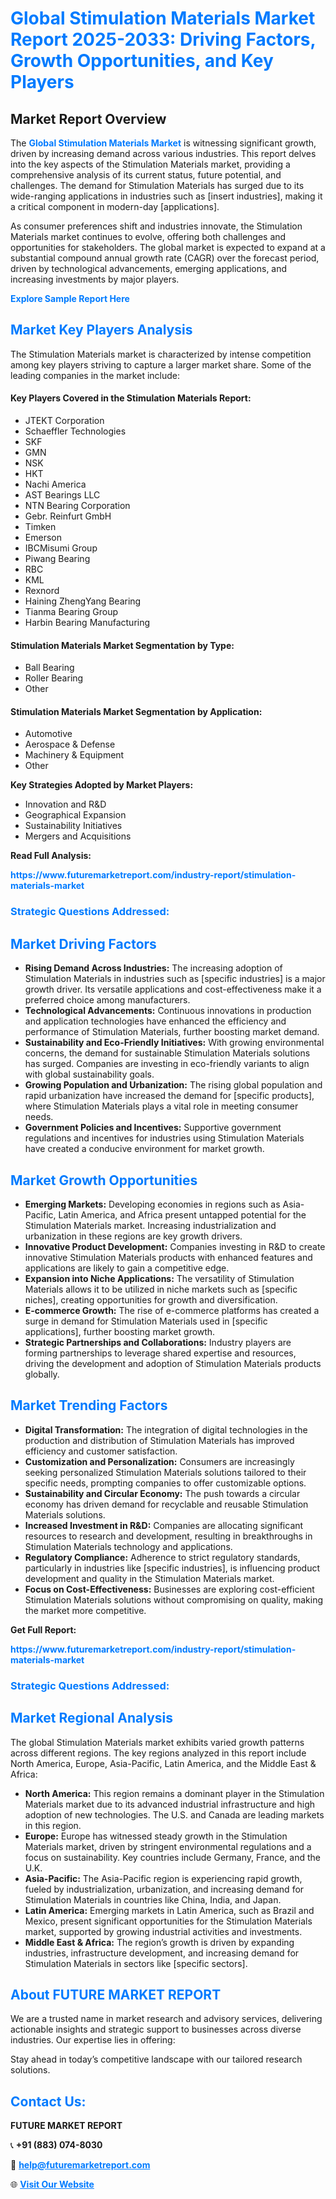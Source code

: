 <h1 style="color: #007BFF;">Global Stimulation Materials Market Report 2025-2033: Driving Factors, Growth Opportunities, and Key Players</h1>

<section id="overview">
<h2>Market Report Overview</h2>
<p>The <a href="https://www.futuremarketreport.com/industry-report/stimulation-materials-market" style="color: #007BFF; text-decoration: none;"><strong>Global Stimulation Materials Market</strong></a> is witnessing significant growth, driven by increasing demand across various industries. This report delves into the key aspects of the Stimulation Materials market, providing a comprehensive analysis of its current status, future potential, and challenges. The demand for Stimulation Materials has surged due to its wide-ranging applications in industries such as [insert industries], making it a critical component in modern-day [applications].</p>
<p>As consumer preferences shift and industries innovate, the Stimulation Materials market continues to evolve, offering both challenges and opportunities for stakeholders. The global market is expected to expand at a substantial compound annual growth rate (CAGR) over the forecast period, driven by technological advancements, emerging applications, and increasing investments by major players.</p>
</section>

<section id="overview">
<p><a href="https://www.futuremarketreport.com/request-sample/reportId=32695" style="color: #007BFF; text-decoration: none;"><strong>Explore Sample Report Here</strong></a></p>
</section>

<section id="key-players">
<h2 style="color: #007BFF;">Market Key Players Analysis</h2>
<p>The Stimulation Materials market is characterized by intense competition among key players striving to capture a larger market share. Some of the leading companies in the market include:</p>
<h4>Key Players Covered in the Stimulation Materials Report:</h4>
<ul><li>JTEKT Corporation</li><li>Schaeffler Technologies</li><li>SKF</li><li>GMN</li><li>NSK</li><li>HKT</li><li>Nachi America</li><li>AST Bearings LLC</li><li>NTN Bearing Corporation</li><li>Gebr. Reinfurt GmbH</li><li>Timken</li><li>Emerson</li><li>IBCMisumi Group</li><li>Piwang Bearing</li><li>RBC</li><li>KML</li><li>Rexnord</li><li>Haining ZhengYang Bearing</li><li>Tianma Bearing Group</li><li>Harbin Bearing Manufacturing</li></ul>
<h4>Stimulation Materials Market Segmentation by Type:</h4>
<ul><li>Ball Bearing</li><li>Roller Bearing</li><li>Other</li></ul>

<h4>Stimulation Materials Market Segmentation by Application:</h4>
<ul><li>Automotive</li><li>Aerospace &amp; Defense</li><li>Machinery &amp; Equipment</li><li>Other</li></ul>
<p><strong>Key Strategies Adopted by Market Players:</strong></p>
<ul>
<li>Innovation and R&D</li>
<li>Geographical Expansion</li>
<li>Sustainability Initiatives</li>
<li>Mergers and Acquisitions</li>
</ul>
</section>

<section>
<p><strong>Read Full Analysis: </strong></p><a href="https://www.futuremarketreport.com/industry-report/stimulation-materials-market" style="color: #007BFF; text-decoration: none;"><strong>https://www.futuremarketreport.com/industry-report/stimulation-materials-market</strong></a>
<h3 style="color: #007BFF;">Strategic Questions Addressed:</h3>
</section>

<section id="driving-factors">
<h2 style="color: #007BFF;">Market Driving Factors</h2>
<ul>
<li><strong>Rising Demand Across Industries:</strong> The increasing adoption of Stimulation Materials in industries such as [specific industries] is a major growth driver. Its versatile applications and cost-effectiveness make it a preferred choice among manufacturers.</li>
<li><strong>Technological Advancements:</strong> Continuous innovations in production and application technologies have enhanced the efficiency and performance of Stimulation Materials, further boosting market demand.</li>
<li><strong>Sustainability and Eco-Friendly Initiatives:</strong> With growing environmental concerns, the demand for sustainable Stimulation Materials solutions has surged. Companies are investing in eco-friendly variants to align with global sustainability goals.</li>
<li><strong>Growing Population and Urbanization:</strong> The rising global population and rapid urbanization have increased the demand for [specific products], where Stimulation Materials plays a vital role in meeting consumer needs.</li>
<li><strong>Government Policies and Incentives:</strong> Supportive government regulations and incentives for industries using Stimulation Materials have created a conducive environment for market growth.</li>
</ul>
</section>

<section id="growth-opportunities">
<h2 style="color: #007BFF;">Market Growth Opportunities</h2>
<ul>
<li><strong>Emerging Markets:</strong> Developing economies in regions such as Asia-Pacific, Latin America, and Africa present untapped potential for the Stimulation Materials market. Increasing industrialization and urbanization in these regions are key growth drivers.</li>
<li><strong>Innovative Product Development:</strong> Companies investing in R&D to create innovative Stimulation Materials products with enhanced features and applications are likely to gain a competitive edge.</li>
<li><strong>Expansion into Niche Applications:</strong> The versatility of Stimulation Materials allows it to be utilized in niche markets such as [specific niches], creating opportunities for growth and diversification.</li>
<li><strong>E-commerce Growth:</strong> The rise of e-commerce platforms has created a surge in demand for Stimulation Materials used in [specific applications], further boosting market growth.</li>
<li><strong>Strategic Partnerships and Collaborations:</strong> Industry players are forming partnerships to leverage shared expertise and resources, driving the development and adoption of Stimulation Materials products globally.</li>
</ul>
</section>

<section id="trending-factors">
<h2 style="color: #007BFF;">Market Trending Factors</h2>
<ul>
<li><strong>Digital Transformation:</strong> The integration of digital technologies in the production and distribution of Stimulation Materials has improved efficiency and customer satisfaction.</li>
<li><strong>Customization and Personalization:</strong> Consumers are increasingly seeking personalized Stimulation Materials solutions tailored to their specific needs, prompting companies to offer customizable options.</li>
<li><strong>Sustainability and Circular Economy:</strong> The push towards a circular economy has driven demand for recyclable and reusable Stimulation Materials solutions.</li>
<li><strong>Increased Investment in R&D:</strong> Companies are allocating significant resources to research and development, resulting in breakthroughs in Stimulation Materials technology and applications.</li>
<li><strong>Regulatory Compliance:</strong> Adherence to strict regulatory standards, particularly in industries like [specific industries], is influencing product development and quality in the Stimulation Materials market.</li>
<li><strong>Focus on Cost-Effectiveness:</strong> Businesses are exploring cost-efficient Stimulation Materials solutions without compromising on quality, making the market more competitive.</li>
</ul>
</section>

<section>
<p><strong>Get Full Report: </strong></p><a href="https://www.futuremarketreport.com/industry-report/stimulation-materials-market" style="color: #007BFF; text-decoration: none;"><strong>https://www.futuremarketreport.com/industry-report/stimulation-materials-market</strong></a>
<h3 style="color: #007BFF;">Strategic Questions Addressed:</h3>
</section>


<section id="regional-analysis">
<h2 style="color: #007BFF;">Market Regional Analysis</h2>
<p>The global Stimulation Materials market exhibits varied growth patterns across different regions. The key regions analyzed in this report include North America, Europe, Asia-Pacific, Latin America, and the Middle East & Africa:</p>
<ul>
<li><strong>North America:</strong> This region remains a dominant player in the Stimulation Materials market due to its advanced industrial infrastructure and high adoption of new technologies. The U.S. and Canada are leading markets in this region.</li>
<li><strong>Europe:</strong> Europe has witnessed steady growth in the Stimulation Materials market, driven by stringent environmental regulations and a focus on sustainability. Key countries include Germany, France, and the U.K.</li>
<li><strong>Asia-Pacific:</strong> The Asia-Pacific region is experiencing rapid growth, fueled by industrialization, urbanization, and increasing demand for Stimulation Materials in countries like China, India, and Japan.</li>
<li><strong>Latin America:</strong> Emerging markets in Latin America, such as Brazil and Mexico, present significant opportunities for the Stimulation Materials market, supported by growing industrial activities and investments.</li>
<li><strong>Middle East & Africa:</strong> The region’s growth is driven by expanding industries, infrastructure development, and increasing demand for Stimulation Materials in sectors like [specific sectors].</li>
</ul>
</section>

<footer>
<h2 style="color: #007BFF;">About FUTURE MARKET REPORT</h2>
<p>We are a trusted name in market research and advisory services, delivering actionable insights and strategic support to businesses across diverse industries. Our expertise lies in offering:</p>

<p>Stay ahead in today’s competitive landscape with our tailored research solutions.</p>

<h2 style="color: #007BFF;">Contact Us:</h2>
<p><strong>FUTURE MARKET REPORT</strong></p>
<p>📞 <strong>+91 (883) 074-8030</strong></p>
<p>📧 <strong><a href="mailto:help@futuremarketreport.com" style="color: #007BFF;">help@futuremarketreport.com</a></strong></p>
<p>🌐 <strong><a href="https://www.futuremarketreport.com/" style="color: #007BFF;">Visit Our Website</a></strong></p>
</footer>